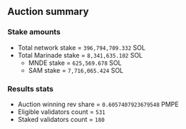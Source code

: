 ## Auction summary

### Stake amounts
- Total network stake = `396,794,709.332` SOL
- Total Marinade stake = `8,341,635.102` SOL
  - MNDE stake = `625,569.678` SOL
  - SAM stake = `7,716,065.424` SOL

### Results stats
- Auction winning rev share = `0.6057407923679548` PMPE
- Eligible validators count = `531`
- Staked validators count = `180`
